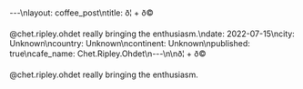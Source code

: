 ---\nlayout: coffee_post\ntitle: ð¦ + ð© 

@chet.ripley.ohdet really bringing the enthusiasm.\ndate: 2022-07-15\ncity: Unknown\ncountry: Unknown\ncontinent: Unknown\npublished: true\ncafe_name: Chet.Ripley.Ohdet\n---\n\nð¦ + ð© 

@chet.ripley.ohdet really bringing the enthusiasm.